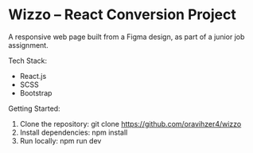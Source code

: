 # Wizzo – React Conversion Project

A responsive web page built from a Figma design, as part of a junior job assignment.

Tech Stack:

- React.js
- SCSS
- Bootstrap

Getting Started:

1. Clone the repository:
   git clone https://github.com/oravihzer4/wizzo
2. Install dependencies:
   npm install
3. Run locally:
   npm run dev
